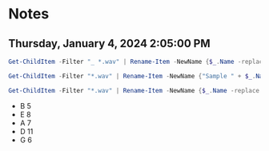 # Notes

## Thursday, January 4, 2024 2:05:00 PM

```PowerShell
Get-ChildItem -Filter "_ *.wav" | Rename-Item -NewName {$_.Name -replace '^_ '}
```

```PowerShell
Get-ChildItem -Filter "*.wav" | Rename-Item -NewName {"Sample " + $_.Name}
```

```PowerShell
Get-ChildItem -Filter "*.wav" | Rename-Item -NewName {$_.Name -replace '-[45](?=\.\w+$)'}
```

- B 5
- E 8 
- A 7
- D 11
- G 6